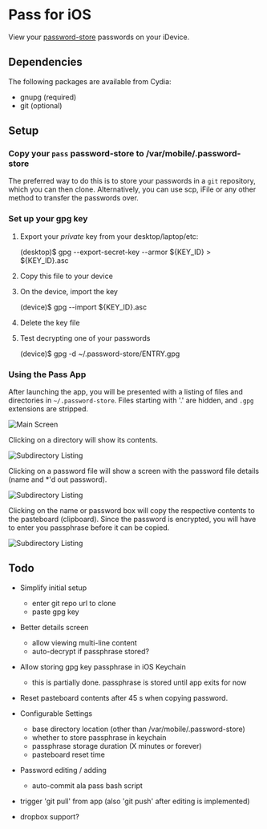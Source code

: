 Pass for iOS
============

View your [password-store][] passwords on your iDevice.

[password-store]: http://zx2c4.com/projects/password-store

Dependencies
------------

The following packages are available from Cydia:

  * gnupg  (required)
  * git    (optional)

Setup
-----

### Copy your `pass` password-store to /var/mobile/.password-store

The preferred way to do this is to store your passwords in a `git` repository, which you can then clone. Alternatively, you can use scp, iFile or any other method to transfer the passwords over.

### Set up your gpg key

1) Export your *private* key from your desktop/laptop/etc:

    (desktop)$ gpg --export-secret-key --armor ${KEY_ID} > ${KEY_ID}.asc

2) Copy this file to your device

3) On the device, import the key

    (device)$ gpg --import ${KEY_ID}.asc

4) Delete the key file

5) Test decrypting one of your passwords

    (device)$ gpg -d ~/.password-store/ENTRY.gpg

### Using the Pass App

After launching the app, you will be presented with a listing of files and directories in `~/.password-store`. Files starting with '.' are hidden, and `.gpg` extensions are stripped.

![Main Screen](https://raw.github.com/rephorm/pass-ios/screenshots/screenshots/1_main_screen.png)

Clicking on a directory will show its contents.

![Subdirectory Listing](https://raw.github.com/rephorm/pass-ios/screenshots/screenshots/2_subdir.png)

Clicking on a password file will show a screen with the password file details (name and \*'d out password).

![Subdirectory Listing](https://raw.github.com/rephorm/pass-ios/screenshots/screenshots/3_entry.png)

Clicking on the name or password box will copy the respective contents to the pasteboard (clipboard). Since the password is encrypted, you will have to enter you passphrase before it can be copied.

![Subdirectory Listing](https://raw.github.com/rephorm/pass-ios/screenshots/screenshots/4_gpg.png)

Todo
----

* Simplify initial setup

  - enter git repo url to clone
  - paste gpg key

* Better details screen
  - allow viewing multi-line content
  - auto-decrypt if passphrase stored?

* Allow storing gpg key passphrase in iOS Keychain
  - this is partially done. passphrase is stored until app exits for now

* Reset pasteboard contents after 45 s when copying password.

* Configurable Settings

  - base directory location (other than /var/mobile/.password-store)
  - whether to store passphrase in keychain
  - passphrase storage duration (X minutes or forever)
  - pasteboard reset time

* Password editing / adding
  - auto-commit ala pass bash script

* trigger 'git pull' from app (also 'git push' after editing is implemented)
* dropbox support?

